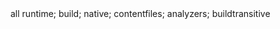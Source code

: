 ﻿<ItemGroup>
    <PackageReference Include="Google.Protobuf" Version="3.23.3" />
    <PackageReference Include="Grpc.AspNetCore" Version="2.53.0" />
    <PackageReference Include="Grpc.Net.Client" Version="2.53.0" />
    <PackageReference Include="Grpc.Tools" Version="2.54.0">
      <PrivateAssets>all</PrivateAssets>
      <IncludeAssets>runtime; build; native; contentfiles; analyzers; buildtransitive</IncludeAssets>
    </PackageReference>
  </ItemGroup>


  <ItemGroup>
		<Protobuf Include="exhook.proto" ProtoRoot="." GrpcServices="Server" OutputDir="./Mqtt_GPC" CompileOutputs="false" />
</ItemGroup>


